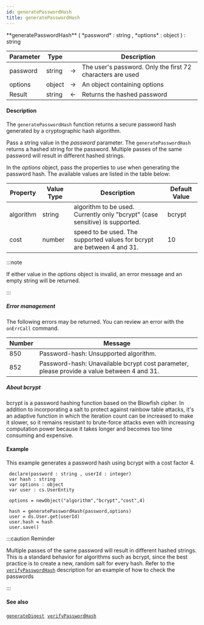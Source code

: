 ```yaml
---
id: generatePasswordHash
title: generatePasswordHash
---
```



<!-- REF #_command_.generatePasswordHash.Syntax -->**generatePasswordHash** ( *password* : string , *options* : object ) : string <!-- END REF -->


<!-- REF #_command_.generatePasswordHash.Params -->
|Parameter|Type||Description|
|---------|--- |:---:|------|
|password|string|&#8594;|The user's password. Only the first 72 characters are used|
|options|object|&#8594;|An object containing options|
|Result|string|&#8592;|Returns the hashed password|
<!-- END REF -->

#### Description

The `generatePasswordHash` function <!-- REF #_command_.generatePasswordHash.Summary --> returns a secure password hash generated by a cryptographic hash algorithm<!-- END REF -->.

Pass a string value in the *password* parameter. The `generatePasswordHash` returns a hashed string for the password. Multiple passes of the same password will result in different hashed strings.

In the *options* object, pass the properties to use when generating the password hash. The available values are listed in the table below:

|Property|Value Type|Description|  Default Value |                                                       
|---------|--- |---|------|
|algorithm|string|algorithm to be used. Currently only "bcrypt" (case sensitive) is supported. |bcrypt|
|cost|number|speed to be used. The supported values for bcrypt are between 4 and 31.|10 |


:::note

If either value in the *options* object is invalid, an error message and an empty string will be returned.

:::

##### Error management

The following errors may be returned. You can review an error with the `onErrCall` command.

|Number|Message|                                                                                    
|------|-------|
|850|Password-hash: Unsupported algorithm.|                                                      
|852|Password-hash: Unavailable bcrypt cost parameter, please provide a value between 4 and 31.|


##### About bcrypt

bcrypt is a password hashing function based on the Blowfish cipher. In addition to incorporating a salt to protect against rainbow table attacks, it's an adaptive function in which the iteration count can be increased to make it slower, so it remains resistant to brute-force attacks even with increasing computation power because it takes longer and becomes too time consuming and expensive.

#### Example

This example generates a password hash using bcrypt with a cost factor 4.

```qs
 declare(password : string , userId : integer)
 var hash : string
 var options : object
 var user : cs.UserEntity

 options = newObject("algorithm","bcrypt","cost",4)

 hash = generatePasswordHash(password,options)
 user = ds.User.get(userId)
 user.hash = hash
 user.save()

```

:::caution  Reminder

Multiple passes of the same password will result in different hashed strings. This is a standard behavior for algorithms such as bcrypt, since the best practice is to create a new, random salt for every hash. Refer to the [`verifyPasswordHash`](verifyPasswordHash.md) description for an example of how to check the passwords

:::

#### See also

[`generateDigest`](generateDigest.md)&nbsp; 
[`verifyPasswordHash`](verifyPasswordHash.md)
